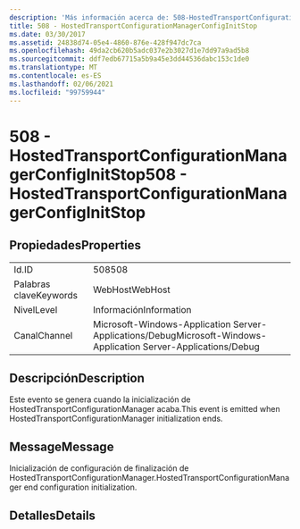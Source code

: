 ```yaml
---
description: 'Más información acerca de: 508-HostedTransportConfigurationManagerConfigInitStop'
title: 508 - HostedTransportConfigurationManagerConfigInitStop
ms.date: 03/30/2017
ms.assetid: 24838d74-05e4-4860-876e-428f947dc7ca
ms.openlocfilehash: 49da2cb620b5adc037e2b3027d1e7dd97a9ad5b8
ms.sourcegitcommit: ddf7edb67715a5b9a45e3dd44536dabc153c1de0
ms.translationtype: MT
ms.contentlocale: es-ES
ms.lasthandoff: 02/06/2021
ms.locfileid: "99759944"
---
```

# <a name="508---hostedtransportconfigurationmanagerconfiginitstop"></a><span data-ttu-id="37eed-103">508 - HostedTransportConfigurationManagerConfigInitStop</span><span class="sxs-lookup"><span data-stu-id="37eed-103">508 - HostedTransportConfigurationManagerConfigInitStop</span></span>

## <a name="properties"></a><span data-ttu-id="37eed-104">Propiedades</span><span class="sxs-lookup"><span data-stu-id="37eed-104">Properties</span></span>  
  
|||  
|-|-|  
|<span data-ttu-id="37eed-105">Id.</span><span class="sxs-lookup"><span data-stu-id="37eed-105">ID</span></span>|<span data-ttu-id="37eed-106">508</span><span class="sxs-lookup"><span data-stu-id="37eed-106">508</span></span>|  
|<span data-ttu-id="37eed-107">Palabras clave</span><span class="sxs-lookup"><span data-stu-id="37eed-107">Keywords</span></span>|<span data-ttu-id="37eed-108">WebHost</span><span class="sxs-lookup"><span data-stu-id="37eed-108">WebHost</span></span>|  
|<span data-ttu-id="37eed-109">Nivel</span><span class="sxs-lookup"><span data-stu-id="37eed-109">Level</span></span>|<span data-ttu-id="37eed-110">Información</span><span class="sxs-lookup"><span data-stu-id="37eed-110">Information</span></span>|  
|<span data-ttu-id="37eed-111">Canal</span><span class="sxs-lookup"><span data-stu-id="37eed-111">Channel</span></span>|<span data-ttu-id="37eed-112">Microsoft-Windows-Application Server-Applications/Debug</span><span class="sxs-lookup"><span data-stu-id="37eed-112">Microsoft-Windows-Application Server-Applications/Debug</span></span>|  
  
## <a name="description"></a><span data-ttu-id="37eed-113">Descripción</span><span class="sxs-lookup"><span data-stu-id="37eed-113">Description</span></span>  

 <span data-ttu-id="37eed-114">Este evento se genera cuando la inicialización de HostedTransportConfigurationManager acaba.</span><span class="sxs-lookup"><span data-stu-id="37eed-114">This event is emitted when HostedTransportConfigurationManager initialization ends.</span></span>  
  
## <a name="message"></a><span data-ttu-id="37eed-115">Message</span><span class="sxs-lookup"><span data-stu-id="37eed-115">Message</span></span>  

 <span data-ttu-id="37eed-116">Inicialización de configuración de finalización de HostedTransportConfigurationManager.</span><span class="sxs-lookup"><span data-stu-id="37eed-116">HostedTransportConfigurationManager end configuration initialization.</span></span>  
  
## <a name="details"></a><span data-ttu-id="37eed-117">Detalles</span><span class="sxs-lookup"><span data-stu-id="37eed-117">Details</span></span>
